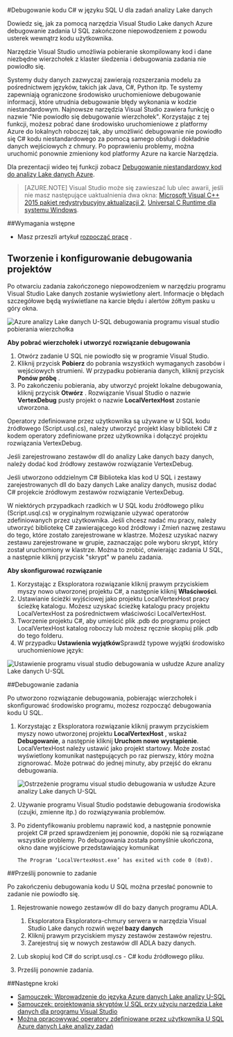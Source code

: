 <properties 
   pageTitle="Debugowanie U SQL zadania | Microsoft Azure" 
   description="Dowiedz się, jak debugowanie U SQL wierzchołka nie powiodło się przy użyciu programu Visual Studio. " 
   services="data-lake-analytics" 
   documentationCenter="" 
   authors="mumian" 
   manager="jhubbard" 
   editor="cgronlun"/>
 
<tags
   ms.service="data-lake-analytics"
   ms.devlang="na"
   ms.topic="article"
   ms.tgt_pltfrm="na"
   ms.workload="big-data" 
   ms.date="09/02/2016"
   ms.author="jgao"/>



#<a name="debug-c-code-in-u-sql-for-data-lake-analytics-jobs"></a>Debugowanie kodu C# w języku SQL U dla zadań analizy Lake danych 

Dowiedz się, jak za pomocą narzędzia Visual Studio Lake danych Azure debugowanie zadania U SQL zakończone niepowodzeniem z powodu usterek wewnątrz kodu użytkownika. 

Narzędzie Visual Studio umożliwia pobieranie skompilowany kod i dane niezbędne wierzchołek z klaster śledzenia i debugowania zadania nie powiodło się.

Systemy duży danych zazwyczaj zawierają rozszerzania modelu za pośrednictwem języków, takich jak Java, C#, Python itp. Te systemy zapewniają ograniczone środowisko uruchomieniowe debugowanie informacji, które utrudnia debugowanie błędy wykonania w kodzie niestandardowym. Najnowsze narzędzia Visual Studio zawiera funkcję o nazwie "Nie powiodło się debugowanie wierzchołek". Korzystając z tej funkcji, możesz pobrać dane środowisko uruchomieniowe z platformy Azure do lokalnych roboczej tak, aby umożliwić debugowanie nie powiodło się C# kodu niestandardowego za pomocą samego obsługi i dokładnie danych wejściowych z chmury.  Po poprawieniu problemy, można uruchomić ponownie zmieniony kod platformy Azure na karcie Narzędzia.

Dla prezentacji wideo tej funkcji zobacz [Debugowanie niestandardowy kod do analizy Lake danych Azure](https://mix.office.com/watch/1bt17ibztohcb).

>[AZURE.NOTE] Visual Studio może się zawieszać lub ulec awarii, jeśli nie masz następujące uaktualnienia dwa okna: [Microsoft Visual C++ 2015 pakiet redystrybucyjny aktualizacji 2](https://www.microsoft.com/download/details.aspx?id=51682), [Universal C Runtime dla systemu Windows](https://www.microsoft.com/download/details.aspx?id=50410&wa=wsignin1.0).


##<a name="prerequisites"></a>Wymagania wstępne
-   Masz przeszli artykuł [rozpocząć pracę](data-lake-analytics-data-lake-tools-get-started.md) .

## <a name="create-and-configure-debug-projects"></a>Tworzenie i konfigurowanie debugowania projektów

Po otwarciu zadania zakończonego niepowodzeniem w narzędziu programu Visual Studio Lake danych zostanie wyświetlony alert. Informacje o błędach szczegółowe będą wyświetlane na karcie błędu i alertów żółtym pasku u góry okna. 

![Azure analizy Lake danych U-SQL debugowania programu visual studio pobierania wierzchołka](./media/data-lake-analytics-debug-u-sql-jobs/data-lake-analytics-download-vertex.png)

**Aby pobrać wierzchołek i utworzyć rozwiązanie debugowania**

1.  Otwórz zadanie U SQL nie powiodło się w programie Visual Studio.
2.  Kliknij przycisk **Pobierz** do pobrania wszystkich wymaganych zasobów i wejściowych strumieni. W przypadku pobierania danych, kliknij przycisk **Ponów próbę** .
3.  Po zakończeniu pobierania, aby utworzyć projekt lokalne debugowania, kliknij przycisk **Otwórz** . Rozwiązanie Visual Studio o nazwie **VertexDebug** pusty projekt o nazwie **LocalVertexHost** zostanie utworzona.

Operatory zdefiniowane przez użytkownika są używane w U SQL kodu źródłowego (Script.usql.cs), należy utworzyć projekt klasy biblioteki C# z kodem operatory zdefiniowane przez użytkownika i dołączyć projektu rozwiązania VertexDebug.

Jeśli zarejestrowano zestawów dll do analizy Lake danych bazy danych, należy dodać kod źródłowy zestawów rozwiązanie VertexDebug.
 
Jeśli utworzono oddzielnym C# Biblioteka klas kod U SQL i zestawy zarejestrowanych dll do bazy danych Lake analizy danych, musisz dodać C# projekcie źródłowym zestawów rozwiązanie VertexDebug.

W niektórych przypadkach rzadkich w U SQL kodu źródłowego pliku (Script.usql.cs) w oryginalnym rozwiązanie używać operatorów zdefiniowanych przez użytkownika. Jeśli chcesz nadać mu pracy, należy utworzyć bibliotekę C# zawierającego kod źródłowy i Zmień nazwę zestawu do tego, które zostało zarejestrowane w klastrze. Możesz uzyskać nazwy zestawu zarejestrowane w grupie, zaznaczając pole wyboru skrypt, który został uruchomiony w klastrze. Można to zrobić, otwierając zadania U SQL, a następnie kliknij przycisk "skrypt" w panelu zadania. 

**Aby skonfigurować rozwiązanie**

1.  Korzystając z Eksploratora rozwiązanie kliknij prawym przyciskiem myszy nowo utworzonej projektu C#, a następnie kliknij **Właściwości**.
2.  Ustawianie ścieżki wyjściowej jako projektu LocalVertexHost pracy ścieżkę katalogu. Możesz uzyskać ścieżkę katalogu pracy projektu LocalVertexHost za pośrednictwem właściwości LocalVertexHost.
3.  Tworzenie projektu C#, aby umieścić plik .pdb do programu project LocalVertexHost katalog roboczy lub możesz ręcznie skopiuj plik .pdb do tego folderu.
4.  W przypadku **Ustawienia wyjątków**Sprawdź typowe wyjątki środowisko uruchomieniowe język:

![Ustawienie programu visual studio debugowania w usłudze Azure analizy Lake danych U-SQL](./media/data-lake-analytics-debug-u-sql-jobs/data-lake-analytics-clr-exception-setting.png)
 
##<a name="debug-the-job"></a>Debugowanie zadania

Po utworzono rozwiązanie debugowania, pobierając wierzchołek i skonfigurować środowisko programu, możesz rozpocząć debugowania kodu U SQL.

1.  Korzystając z Eksploratora rozwiązanie kliknij prawym przyciskiem myszy nowo utworzonej projektu **LocalVertexHost** , wskaż **Debugowanie**, a następnie kliknij **Uruchom nowe wystąpienie**. LocalVertexHost należy ustawić jako projekt startowy. Może zostać wyświetlony komunikat następujących po raz pierwszy, który można zignorować. Może potrwać do jednej minuty, aby przejść do ekranu debugowania.
 
    ![Ostrzeżenie programu visual studio debugowania w usłudze Azure analizy Lake danych U-SQL](./media/data-lake-analytics-debug-u-sql-jobs/data-lake-analytics-visual-studio-u-sql-debug-warning.png)

4.  Używanie programu Visual Studio podstawie debugowania środowiska (czujki, zmienne itp.) do rozwiązywania problemów. 
5.  Po zidentyfikowaniu problemu naprawić kod, a następnie ponownie projekt C# przed sprawdzeniem jej ponownie, dopóki nie są rozwiązane wszystkie problemy. Po debugowania została pomyślnie ukończona, okno dane wyjściowe przedstawiający komunikat 

        The Program ‘LocalVertexHost.exe’ has exited with code 0 (0x0).
 
##<a name="resubmit-the-job"></a>Prześlij ponownie to zadanie

Po zakończeniu debugowania kodu U SQL można przesłać ponownie to zadanie nie powiodło się.

1. Rejestrowanie nowego zestawów dll do bazy danych programu ADLA.

    1.  Eksploratora Eksploratora-chmury serwera w narzędzia Visual Studio Lake danych rozwiń węzeł **bazy danych** 
    2.  Kliknij prawym przyciskiem myszy zestawów zestawów rejestru. 
    3.  Zarejestruj się w nowych zestawów dll ADLA bazy danych.
 
2.  Lub skopiuj kod C# do script.usql.cs - C# kodu źródłowego pliku.
3.  Prześlij ponownie zadania.

##<a name="next-steps"></a>Następne kroki

- [Samouczek: Wprowadzenie do języka Azure danych Lake analizy U-SQL](data-lake-analytics-u-sql-get-started.md)
- [Samouczek: projektowania skryptów U SQL przy użyciu narzędzia Lake danych dla programu Visual Studio](data-lake-analytics-data-lake-tools-get-started.md)
- [Można opracowywać operatory zdefiniowane przez użytkownika U SQL Azure danych Lake analizy zadań](data-lake-analytics-u-sql-develop-user-defined-operators.md)

